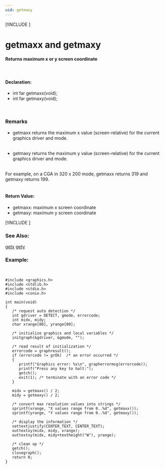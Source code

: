 ```yaml
---
uid: getmaxy
---
```

[!INCLUDE [](graphics_header.md)]
# getmaxx and getmaxy

#### Returns maximum x or y screen coordinate

<br>

#### Declaration:
* int far getmaxx(void);
* int far getmaxy(void);

<br>

### Remarks
* getmaxx returns the maximum x value (screen-relative) for the current graphics driver and mode.<br><br>

* getmaxy returns the maximum y value (screen-relative) for the current graphics driver and mode.<br><br>

For example, on a CGA in 320 x 200 mode, getmaxx returns 319 and getmaxy returns 199.<br><br>

#### Return Value:
* getmaxx: maximum x screen coordinate
* getmaxy: maximum y screen coordinate

[!INCLUDE [](portability.md)]

### See Also:
<div class="data"><a href="getx.md">  getx</a> <a href="gety.md">  gety</a>
<br></div>

### Example:

<br>

```
#include <graphics.h>
#include <stdlib.h>
#include <stdio.h>
#include <conio.h>

int main(void)
{
   /* request auto detection */
   int gdriver = DETECT, gmode, errorcode;
   int midx, midy;
   char xrange[80], yrange[80];

   /* initialize graphics and local variables */
   initgraph(&gdriver, &gmode, "");

   /* read result of initialization */
   errorcode = graphresult();
   if (errorcode != grOk)  /* an error occurred */
   {
      printf("Graphics error: %s\n", grapherrormsg(errorcode));
      printf("Press any key to halt:");
      getch();
      exit(1); /* terminate with an error code */
   }

   midx = getmaxx() / 2;
   midy = getmaxy() / 2;

   /* convert max resolution values into strings */
   sprintf(xrange, "X values range from 0..%d", getmaxx());
   sprintf(yrange, "Y values range from 0..%d", getmaxy());

   /* display the information */
   settextjustify(CENTER_TEXT, CENTER_TEXT);
   outtextxy(midx, midy, xrange);
   outtextxy(midx, midy+textheight("W"), yrange);

   /* clean up */
   getch();
   closegraph();
   return 0;
}
```

<br>
